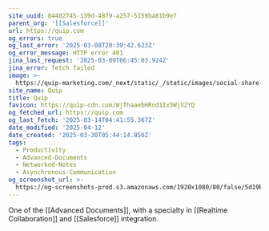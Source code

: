 ```yaml
---
site_uuid: 84402745-139d-4879-a257-5159ba81b9e7
parent_org: '[[Salesforce]]'
url: https://quip.com
og_errors: true
og_last_error: '2025-03-08T20:39:42.623Z'
og_error_message: HTTP error 401
jina_last_request: '2025-03-09T06:45:03.924Z'
jina_error: fetch failed
image: >-
  https://quip-marketing.com/_next/static/_/static/images/social-share-quip.6fbc4455618f010b057181f0fb13fd87.png
site_name: Quip
title: Quip
favicon: https://quip-cdn.com/WjThaaebHRnd1Ix5WjV2YQ
og_fetched_url: https://quip.com
og_last_fetch: '2025-03-14T04:41:55.367Z'
date_modified: '2025-04-12'
date_created: '2025-03-30T05:44:14.856Z'
tags:
  - Productivity
  - Advanced-Documents
  - Networked-Notes
  - Asynchronous-Communication
og_screenshot_url: >-
  https://og-screenshots-prod.s3.amazonaws.com/1920x1080/80/false/5d19b240cdbe5d57f0e0625adb76852d2008f9191ac10194ad31c4936057151d.jpeg
---
```





















One of the [[Advanced Documents]], with a specialty in [[Realtime Collaboration]] and [[Salesforce]] integration.

